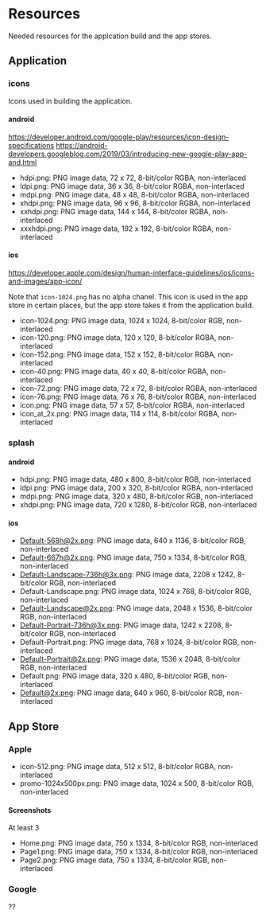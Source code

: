# Resources

Needed resources for the applcation build and the app stores.


## Application

### icons

Icons used in building the application. 

#### android
https://developer.android.com/google-play/resources/icon-design-specifications
https://android-developers.googleblog.com/2019/03/introducing-new-google-play-app-and.html

* hdpi.png:    PNG image data, 72 x 72, 8-bit/color RGBA, non-interlaced
* ldpi.png:    PNG image data, 36 x 36, 8-bit/color RGBA, non-interlaced
* mdpi.png:    PNG image data, 48 x 48, 8-bit/color RGBA, non-interlaced
* xhdpi.png:   PNG image data, 96 x 96, 8-bit/color RGBA, non-interlaced
* xxhdpi.png:  PNG image data, 144 x 144, 8-bit/color RGBA, non-interlaced
* xxxhdpi.png: PNG image data, 192 x 192, 8-bit/color RGBA, non-interlaced

#### ios

https://developer.apple.com/design/human-interface-guidelines/ios/icons-and-images/app-icon/

Note that `icon-1024.png` has no alpha chanel. This icon is used in the app store in certain places, but the app store takes it from the application build.

* icon-1024.png:  PNG image data, 1024 x 1024, 8-bit/color RGB, non-interlaced
* icon-120.png:   PNG image data, 120 x 120, 8-bit/color RGBA, non-interlaced
* icon-152.png:   PNG image data, 152 x 152, 8-bit/color RGBA, non-interlaced
* icon-40.png:    PNG image data, 40 x 40, 8-bit/color RGBA, non-interlaced
* icon-72.png:    PNG image data, 72 x 72, 8-bit/color RGBA, non-interlaced
* icon-76.png:    PNG image data, 76 x 76, 8-bit/color RGBA, non-interlaced
* icon.png:       PNG image data, 57 x 57, 8-bit/color RGBA, non-interlaced
* icon_at_2x.png: PNG image data, 114 x 114, 8-bit/color RGBA, non-interlaced

### splash

#### android

* hdpi.png:  PNG image data, 480 x 800, 8-bit/color RGB, non-interlaced
* ldpi.png:  PNG image data, 200 x 320, 8-bit/color RGBA, non-interlaced
* mdpi.png:  PNG image data, 320 x 480, 8-bit/color RGB, non-interlaced
* xhdpi.png: PNG image data, 720 x 1280, 8-bit/color RGB, non-interlaced

#### ios

* Default-568h@2x.png:           PNG image data, 640 x 1136, 8-bit/color RGB, non-interlaced
* Default-667h@2x.png:           PNG image data, 750 x 1334, 8-bit/color RGB, non-interlaced
* Default-Landscape-736h@3x.png: PNG image data, 2208 x 1242, 8-bit/color RGB, non-interlaced
* Default-Landscape.png:         PNG image data, 1024 x 768, 8-bit/color RGB, non-interlaced
* Default-Landscape@2x.png:      PNG image data, 2048 x 1536, 8-bit/color RGB, non-interlaced
* Default-Portrait-736h@3x.png:  PNG image data, 1242 x 2208, 8-bit/color RGB, non-interlaced
* Default-Portrait.png:          PNG image data, 768 x 1024, 8-bit/color RGB, non-interlaced
* Default-Portrait@2x.png:       PNG image data, 1536 x 2048, 8-bit/color RGB, non-interlaced
* Default.png:                   PNG image data, 320 x 480, 8-bit/color RGB, non-interlaced
* Default@2x.png:                PNG image data, 640 x 960, 8-bit/color RGB, non-interlaced


## App Store

### Apple

* icon-512.png:                         PNG image data, 512 x 512, 8-bit/color RGBA, non-interlaced
* promo-1024x500px.png:                 PNG image data, 1024 x 500, 8-bit/color RGB, non-interlaced

#### Screenshots

At least 3

* Home.png:                             PNG image data, 750 x 1334, 8-bit/color RGB, non-interlaced
* Page1.png:                     PNG image data, 750 x 1334, 8-bit/color RGB, non-interlaced
* Page2.png: PNG image data, 750 x 1334, 8-bit/color RGB, non-interlaced



### Google

??

